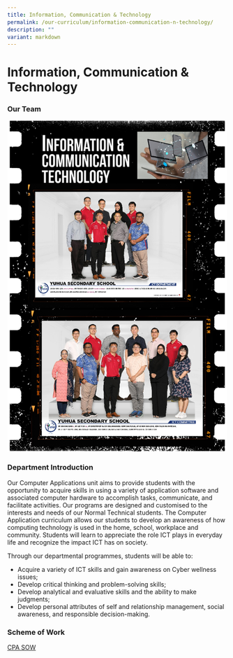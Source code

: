 ```yaml
---
title: Information, Communication & Technology
permalink: /our-curriculum/information-communication-n-technology/
description: ""
variant: markdown
---
```

# **Information, Communication & Technology**
 
### Our Team

![](/images/2023%20images/ict1%20(1).png)

### Department Introduction

Our Computer Applications unit aims to provide students with the opportunity to acquire skills in using a variety of application software and associated computer hardware to accomplish tasks, communicate, and facilitate activities. Our programs are designed and customised to the interests and needs of our Normal Technical students. The Computer Application curriculum allows our students to develop an awareness of how computing technology is used in the home, school, workplace and community. Students will learn to appreciate the role ICT plays in everyday life and recognize the impact ICT has on society.  

Through our departmental programmes, students will be able to:

*   Acquire a variety of ICT skills and gain awareness on Cyber wellness issues;
*   Develop critical thinking and problem-solving skills;
*   Develop analytical and evaluative skills and the ability to make judgments;
*   Develop personal attributes of self and relationship management, social awareness, and responsible decision-making.

### Scheme of Work
[CPA SOW](https://yuhuasec.moe.edu.sg/qql/slot/u516/Scheme%20of%20work/2019%20CPA%20Scheme%20of%20Work.pdf)